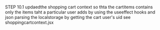 STEP 10.1 
updaedthe  shopping cart  context  so thta the  cartitems  contains  only  the  items taht a  particular  user   adds  by using the  useeffect hooks  and  json  parsing  the  localstorage  by  getting the  cart user's  uid 
see shoppingcartcontext.jsx 

